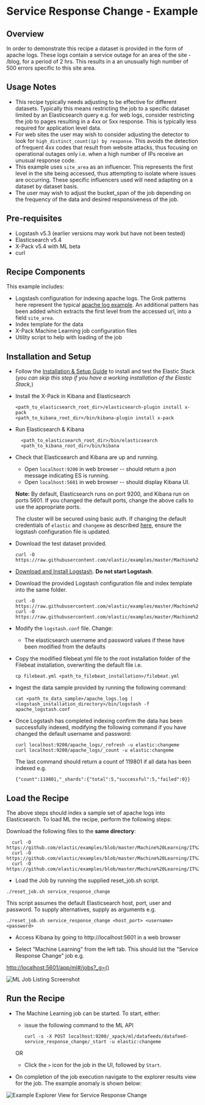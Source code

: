 # Service Response Change - Example

## Overview

In order to demonstrate this recipe a dataset is provided in the form of apache logs.  These logs contain a service outage for an area of the site - /blog, for a period of 2 hrs.  This results in a an unusually high number of 500 errors specific to this site area.

## Usage Notes

* This recipe typically needs adjusting to be effective for different datasets.  Typically this means restricting the job to a specific dataset limited by an Elasticsearch query e.g. for web logs, consider restricting the job to pages resulting in a 4xx or 5xx response.  This is typically less required for application level data.
* For web sites the user may wish to consider adjusting the detector to look for `high_distinct_count(ip) by response`.  This avoids the detection of frequent 4xx codes that result from website attacks, thus focusing on operational outages only i.e. when a high number of IPs receive an unusual response code.
* This example uses `site_area` as an influencer. This represents the first level in the site being accessed, thus attempting to isolate where issues are occurring.  These specific influencers used will need adapting on a dataset by dataset basis.
* The user may wish to adjust the bucket_span of the job depending on the frequency of the data and desired responsiveness of the job.

## Pre-requisites

- Logstash v5.3 (earlier versions may work but have not been tested)
- Elasticsearch v5.4
- X-Pack v5.4 with ML beta
- curl

## Recipe Components

This example includes:

 * Logstash configuration for indexing apache logs.  The Grok patterns here represent the typical [apache log example](https://github.com/elastic/examples/blob/master/ElasticStack_apache/apache_logstash.conf). An additional pattern has been added which extracts the first level from the accessed url, into a field `site_area`.
 * Index template for the data
 * X-Pack Machine Learning job configuration files
 * Utility script to help with loading of the job

## Installation and Setup

* Follow the [Installation & Setup Guide](https://github.com/elastic/examples/blob/master/Installation%20and%20Setup.md) to install and test the Elastic Stack (*you can skip this step if you have a working installation of the Elastic Stack,*)

* Install the X-Pack in Kibana and Elasticsearch

  ```shell
  <path_to_elasticsearch_root_dir>/elasticsearch-plugin install x-pack
  <path_to_kibana_root_dir>/bin/kibana-plugin install x-pack
  ```

* Run Elasticsearch & Kibana

  ```shell
    <path_to_elasticsearch_root_dir>/bin/elasticsearch
    <path_to_kibana_root_dir>/bin/kibana

  ```

* Check that Elasticsearch and Kibana are up and running.

  - Open `localhost:9200` in web browser -- should return a json message indicating ES is running.
  - Open `localhost:5601` in web browser -- should display Kibana UI.

  **Note:** By default, Elasticsearch runs on port 9200, and Kibana run on ports 5601. If you changed the default ports, change the above calls to use the appropriate ports.  

  The cluster will be secured using basic auth. If changing the default credentials of `elastic` and `changeme` as described [here](https://www.elastic.co/guide/en/x-pack/current/security-getting-started.html), ensure the logstash configuration file is updated.

* Download the test dataset provided.

    ```
    curl -O https://raw.githubusercontent.com/elastic/examples/master/Machine%20Learning/IT%20operations%20recipes/Service_Response_Change/data/apache_logs.log
    ```

* [Download and Install Logstash](https://www.elastic.co/guide/en/logstash/current/installing-logstash.html). **Do not start Logstash**.

* Download the provided Logstash configuration file and index template into the same folder.

    ```
    curl -O https://raw.githubusercontent.com/elastic/examples/master/Machine%20Learning/IT%20operations%20recipes/Service_Response_Change/configs/logstash/apache_logstash.conf
    curl -O https://raw.githubusercontent.com/elastic/examples/master/Machine%20Learning/IT%20operations%20recipes/Service_Response_Change/configs/logstash/apache_template.json
    ```

* Modify the `logstash.conf` file. Change:

    - The elasticsearch username and password values if these have been modified from the defaults

* Copy the modified filebeat.yml file to the root installation folder of the Filebeat installation, overwriting the default file i.e.

    ```cp filebeat.yml <path_to_filebeat_installation>/filebeat.yml```

* Ingest the data sample provided by running the following command:

    ```
    cat <path_to_data_sample>/apache_logs.log | <logstash_installation_directory>/bin/logstash -f apache_logstash.conf
    ```

* Once Logstash has completed indexing confirm the data has been successfully indexed, modifying the following command if you have changed the default username and password:

    ```
    curl localhost:9200/apache_logs/_refresh -u elastic:changeme
    curl localhost:9200/apache_logs/_count -u elastic:changeme
    ```

    The last command should return a count of 119801 if all data has been indexed e.g.

    ```
    {"count":119801,"_shards":{"total":5,"successful":5,"failed":0}}
    ```

## Load the Recipe

The above steps should index a sample set of apache logs into Elasticsearch.  To load ML the recipe, perform the following steps:

Download the following files to the **same directory**:

  ```
    curl -O https://github.com/elastic/examples/blob/master/Machine%20Learning/IT%20operations%20recipes/Service_Response_Change/machine_learning/data_feed.json
    curl -O https://github.com/elastic/examples/blob/master/Machine%20Learning/IT%20operations%20recipes/Service_Response_Change/machine_learning/job.json
    curl -O https://github.com/elastic/examples/blob/master/Machine%20Learning/IT%20operations%20recipes/scripts/reset_job.sh
  ```

* Load the Job by running the supplied reset_job.sh script.

```
./reset_job.sh service_response_change
```

This script assumes the default Elasticsearch host, port, user and password. To supply alternatives, supply as arguments e.g.

```
./reset_job.sh service_response_change <host_port> <username> <password>
```

* Access Kibana by going to http://localhost:5601 in a web browser

* Select "Machine Learning" from the left tab. This should list the "Service Response Change" job e.g.

[http://localhost:5601/app/ml#/jobs?_g=()](http://localhost:5601/app/ml#/jobs?_g=())

![ML Job Listing Screenshot](https://cloud.githubusercontent.com/assets/12695796/25525287/ff08b0c8-2c05-11e7-8d0f-26cc009a8513.png)

## Run the Recipe

* The Machine Learning job can be started. To start, either:

    - issue the following command to the ML API

        ```
        curl -s -X POST localhost:9200/_xpack/ml/datafeeds/datafeed-service_response_change/_start -u elastic:changeme
        ```  
    OR

    - Click the `>` icon for the job in the UI, followed by `Start`.

* On completion of the job execution navigate to the explorer results view for the job. The example anomaly is shown below:

![Example Explorer View for Service Response Change](https://cloud.githubusercontent.com/assets/12695796/25525451/e8228306-2c06-11e7-8aa9-3b7004489e1a.png)
